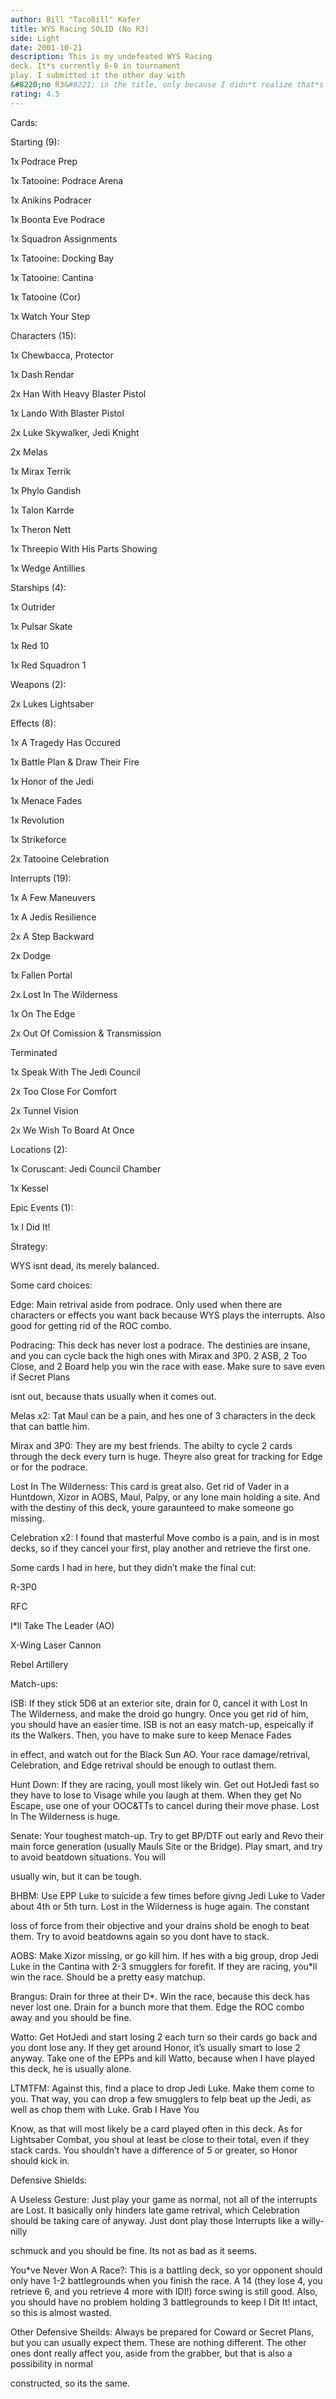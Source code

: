 ```yaml
---
author: Bill "TacoBill" Kafer
title: WYS Racing SOLID (No R3)
side: Light
date: 2001-10-21
description: This is my undefeated WYS Racing
deck. It*s currently 6-0 in tournament
play. I submitted it the other day with
&#8220;no R3&#8221; in the title, only because I didn*t realize that*s what the contest was submitted under. In this version, I*ll s
rating: 4.5
---
```

Cards: 

Starting (9):
1x Podrace Prep
1x Tatooine: Podrace Arena
1x Anikins Podracer
1x Boonta Eve Podrace
1x Squadron Assignments
1x Tatooine: Docking Bay
1x Tatooine: Cantina
1x Tatooine (Cor)
1x Watch Your Step

Characters (15):
1x Chewbacca, Protector
1x Dash Rendar
2x Han With Heavy Blaster Pistol
1x Lando With Blaster Pistol
2x Luke Skywalker, Jedi Knight
2x Melas
1x Mirax Terrik
1x Phylo Gandish
1x Talon Karrde
1x Theron Nett
1x Threepio With His Parts Showing
1x Wedge Antillies

Starships (4):
1x Outrider
1x Pulsar Skate
1x Red 10
1x Red Squadron 1

Weapons (2):
2x Lukes Lightsaber

Effects (8):
1x A Tragedy Has Occured
1x Battle Plan & Draw Their Fire
1x Honor of the Jedi
1x Menace Fades
1x Revolution
1x Strikeforce
2x Tatooine Celebration

Interrupts (19):
1x A Few Maneuvers
1x A Jedis Resilience
2x A Step Backward
2x Dodge
1x Fallen Portal
2x Lost In The Wilderness
1x On The Edge
2x Out Of Comission & Transmission
Terminated
1x Speak With The Jedi Council
2x Too Close For Comfort
2x Tunnel Vision
2x We Wish To Board At Once

Locations (2):
1x Coruscant: Jedi Council Chamber
1x Kessel

Epic Events (1):
1x I Did It!


Strategy: 

WYS isnt dead, its merely balanced.

Some card choices: 

Edge: Main retrival aside from podrace. Only used when there are characters or effects you want back because WYS plays the interrupts. Also good for getting rid of the ROC combo. 

Podracing: This deck has never lost a podrace. The destinies are insane, and you can cycle back the high ones with Mirax and 3P0. 2 ASB, 2 Too Close, and 2 Board help you win the race with ease. Make sure to save even if Secret Plans
isnt out, because thats usually when it comes out. 

Melas x2: Tat Maul can be a pain, and hes one of 3 characters in the deck that can battle him. 

Mirax and 3P0: They are my best friends. The abilty to cycle 2 cards through the deck every turn is huge. Theyre also great for tracking for Edge or for the podrace. 

Lost In The Wilderness: This card is great also. Get rid of Vader in a Huntdown, Xizor in AOBS, Maul, Palpy, or any lone main holding a site. And with the destiny of this deck, youre garaunteed to make someone go missing. 

Celebration x2: I found that masterful Move combo is a pain, and is in most decks, so if they cancel your first, play another and retrieve the first one. 

Some cards I had in here, but they didn&#8217;t make the final cut: 
R-3P0
RFC
I*ll Take The Leader (AO)
X-Wing Laser Cannon
Rebel Artillery

Match-ups:

ISB: If they stick 5D6 at an exterior site, drain for 0, cancel it with Lost In The Wilderness, and make the droid go hungry. Once you get rid of him, you should have an easier time. ISB is not an easy match-up, espeically if its the Walkers. Then, you have to make sure to keep Menace Fades
in effect, and watch out for the Black Sun AO. Your race damage/retrival, Celebration, and Edge retrival should be enough to outlast them. 

Hunt Down: If they are racing, youll most likely win. Get out HotJedi fast so they have to lose to Visage while you laugh at them. When they get No Escape, use one of your OOC&TTs to cancel during their move phase. Lost In The Wilderness is huge. 

Senate: Your toughest match-up. Try to get BP/DTF out early and Revo their main force generation (usually Mauls Site or the Bridge). Play smart, and try to avoid beatdown situations. You will
usually win, but it can be tough.

BHBM: Use EPP Luke to suicide a few times before givng Jedi Luke to Vader about 4th or 5th turn. Lost in the Wilderness is huge again. The constant
loss of force from their objective and your drains shold be enogh to beat them. Try to avoid beatdowns again so you dont have to stack.

AOBS: Make Xizor missing, or go kill him. If hes with a big group, drop Jedi Luke in the Cantina with 2-3 smugglers for forefit. If they are racing, you*ll win the race. Should be a pretty easy matchup. 

Brangus: Drain for three at their D*. Win the race, because this deck has never lost one. Drain for a bunch more that them. Edge the ROC combo away and you should be fine.

Watto: Get HotJedi and start losing 2 each turn so their cards go back and you dont lose any. If they get around Honor, it&#8217;s usually smart to lose 2 anyway. Take one of the EPPs and kill Watto, because when I have played this deck, he is usually alone. 

LTMTFM: Against this, find a place to drop Jedi Luke. Make them come to you. That way, you can drop a few smugglers to felp beat up the Jedi, as well as chop them with Luke. Grab I Have You
Know, as that will most likely be a card played often in this deck. As for Lightsaber Combat, you shoul at least be close to their total, even if they stack cards. You shouldn&#8217;t have a difference of 5 or greater, so Honor should kick in. 

Defensive Shields:

A Useless Gesture: Just play your game as normal, not all of the interrupts are Lost. It basically only hinders late game retrival, which Celebration should be taking care of anyway. Just dont play those Interrupts like a willy-nilly
schmuck and you should be fine. Its not as bad as it seems. 

You*ve Never Won A Race?: This is a battling deck, so yor opponent should only have 1-2 battlegrounds when you finish the race. A 14 (they lose 4, you retrieve 6, and you retrieve 4 more with IDI!) force swing is still good. Also, you should have no problem holding 3 battlegrounds to keep I Dit It! intact, so this is almost wasted. 

Other Defensive Sheilds: Always be prepared for Coward or Secret Plans, but you can usually expect them. These are nothing different. The other ones dont really affect you, aside from the grabber, but that is also a possibility in normal
constructed, so its the same.  